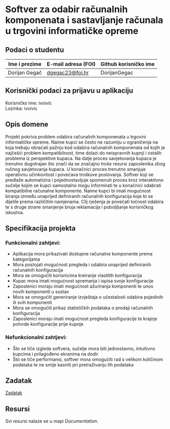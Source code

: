 # Softver za odabir računalnih komponenata i sastavljanje računala u trgovini informatičke opreme

## Podaci o studentu

Ime i prezime | E-mail adresa (FOI) | Github korisničko ime
------------  | ------------------- | ---------------------
Dorijan Gegač | dgegac23@foi.hr | DorijanGegac

## Korisnički podaci za prijavu u aplikaciju
Korisničko ime: ivoivic <br>
Lozinka: ivoivic

## Opis domene
Projekt pokriva problem odabira računalnih komponenata u trgovini informatičke opreme. Naime kupci se često ne razumiju u ograničenja na koja trebaju obraćati pažnju kod odabira računalnih komponenata od kojih je najčešći problem kompatibilnost, time dolazi do neispravnih kupnji i ostalih problema iz perspektive kupaca. Na dalje proces savjetovanja kupaca je trenutno dugotrajan što znači da se značajno troše resursi zaposlenika zbog ručnog savjetovanja kupaca. U konačnici proces trenutno smanjuje operativnu učinkovitost i povećava troškove poslovanja. Softver koji se predlaže automatizira i pojednostavljuje spomenuti proces kroz interaktivno sučelje kojim se kupci samostalno mogu informirati te u konačnici odabrati kompatibilne računalne komponente. Naime kupci bi imali mogućnost biranja između unaprijed definiranih računalnih konfiguracija koje bi se dijelile prema različitim namjenama. Cilj rješenja je povećati točnost odabira te s druge strane smanjenje broja reklamacija i poboljšanje korisničkog iskustva.

## Specifikacija projekta
### Funkcionalni zahtjevi:
* Aplikacija mora prikazivati dostupne računalne komponente prema kategorijama
* Mora postojati mogućnost pregleda i odabira unaprijed definiranih računalnih konfiguracija
* Mora se omogućiti korisnicima kreiranje vlastitih konfiguracija
* Kupac mora imati mogućnost spremanja i ispisa svoje konfiguracije
* Zaposlenici moraju imati mogućnost ažuriranja komponenti te unos novih komponenti u sustav
* Mora se omogućiti generiranje izvještaja o učestalosti odabira pojedinih ili svih komponenti
* Mora se omogućiti prikaz statističkih podataka o prodaji računalnih konfiguracija
* Zaposlenici moraju imati mogućnost pregleda konfiguracije te krajnje potvrde konfiguracije prije kupnje

### Nefunkcionalni zahtjevi:
* Što se tiče izgleda softvera, sučelje mora biti jednostavno, intuitivno kupcima i prilagođeno ekranima na dodir
* Što se tiče performansi, softver mora omogućiti rad s velikom količinom podataka te ne smije kasniti pri pretraživanju tih podataka

## Zadatak
[Zadatak](https://github.com/foivz/pi2025-zadace-DorijanGegac/blob/master/Softver%20za%20odabir%20ra%C4%8Dunalnih%20komponenata.pdf)

## Resursi

Svi resursi nalaze se u mapi _Documentation_.
